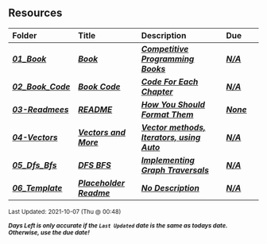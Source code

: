 ## Resources

| Folder | Title | Description | Due |  |
|:------|:------|:------|:------|:-----:|
| ***<a href="https://github.com/rugbyprof/4883-Programming_Techniques/tree/master/Resources/01_Book">01_Book</a>*** | ***<a href="https://github.com/rugbyprof/4883-Programming_Techniques/tree/master/Resources/01_Book"> Book  </a>*** | ***<a href="https://github.com/rugbyprof/4883-Programming_Techniques/tree/master/Resources/01_Book"> Competitive Programming Books</a>*** | ***<a href="https://github.com/rugbyprof/4883-Programming_Techniques/tree/master/Resources/01_Book">N/A</a>*** |  |
| ***<a href="https://github.com/rugbyprof/4883-Programming_Techniques/tree/master/Resources/02_Book_Code">02_Book_Code</a>*** | ***<a href="https://github.com/rugbyprof/4883-Programming_Techniques/tree/master/Resources/02_Book_Code"> Book Code </a>*** | ***<a href="https://github.com/rugbyprof/4883-Programming_Techniques/tree/master/Resources/02_Book_Code"> Code For Each Chapter</a>*** | ***<a href="https://github.com/rugbyprof/4883-Programming_Techniques/tree/master/Resources/02_Book_Code">N/A</a>*** |  |
| ***<a href="https://github.com/rugbyprof/4883-Programming_Techniques/tree/master/Resources/03-Readmees">03-Readmees</a>*** | ***<a href="https://github.com/rugbyprof/4883-Programming_Techniques/tree/master/Resources/03-Readmees"> README </a>*** | ***<a href="https://github.com/rugbyprof/4883-Programming_Techniques/tree/master/Resources/03-Readmees"> How You Should Format Them</a>*** | ***<a href="https://github.com/rugbyprof/4883-Programming_Techniques/tree/master/Resources/03-Readmees"> None</a>*** |  |
| ***<a href="https://github.com/rugbyprof/4883-Programming_Techniques/tree/master/Resources/04-Vectors">04-Vectors</a>*** | ***<a href="https://github.com/rugbyprof/4883-Programming_Techniques/tree/master/Resources/04-Vectors"> Vectors and More </a>*** | ***<a href="https://github.com/rugbyprof/4883-Programming_Techniques/tree/master/Resources/04-Vectors"> Vector methods, Iterators, using Auto</a>*** | ***<a href="https://github.com/rugbyprof/4883-Programming_Techniques/tree/master/Resources/04-Vectors">N/A</a>*** |  |
| ***<a href="https://github.com/rugbyprof/4883-Programming_Techniques/tree/master/Resources/05_Dfs_Bfs">05_Dfs_Bfs</a>*** | ***<a href="https://github.com/rugbyprof/4883-Programming_Techniques/tree/master/Resources/05_Dfs_Bfs"> DFS BFS </a>*** | ***<a href="https://github.com/rugbyprof/4883-Programming_Techniques/tree/master/Resources/05_Dfs_Bfs"> Implementing Graph Traversals</a>*** | ***<a href="https://github.com/rugbyprof/4883-Programming_Techniques/tree/master/Resources/05_Dfs_Bfs">N/A</a>*** |  |
| ***<a href="https://github.com/rugbyprof/4883-Programming_Techniques/tree/master/Resources/06_Template">06_Template</a>*** | ***<a href="https://github.com/rugbyprof/4883-Programming_Techniques/tree/master/Resources/06_Template"> Placeholder Readme </a>*** | ***<a href="https://github.com/rugbyprof/4883-Programming_Techniques/tree/master/Resources/06_Template"> No Description</a>*** | ***<a href="https://github.com/rugbyprof/4883-Programming_Techniques/tree/master/Resources/06_Template">N/A</a>*** |  |

<sup>Last Updated: 2021-10-07 (Thu @ 00:48)</sup> 

<sup>***Days Left is only accurate if the `Last Updated` date is the same as todays date. Otherwise, use the due date!***</sup> 